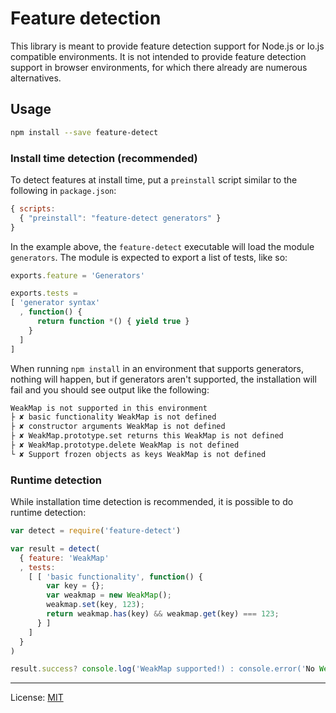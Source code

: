 Feature detection
=================

This library is meant to provide feature detection support for Node.js or
Io.js compatible environments. It is not intended to provide feature
detection support in browser environments, for which there already are
numerous alternatives.

Usage
-----

```bash
npm install --save feature-detect
```

### Install time detection (recommended)

To detect features at install time, put a `preinstall` script similar to
the following in `package.json`:

```javascript
{ scripts:
  { "preinstall": "feature-detect generators" }
}
```

In the example above, the `feature-detect` executable will load the module
`generators`. The module is expected to export a list of tests, like so:

```javascript
exports.feature = 'Generators'

exports.tests =
[ 'generator syntax'
  , function() {
      return function *() { yield true }
    }
  ]
]
```

When running `npm install` in an environment that supports generators,
nothing will happen, but if generators aren't supported, the installation
will fail and you should see output like the following:

```bash
WeakMap is not supported in this environment
├ ✘ basic functionality WeakMap is not defined
├ ✘ constructor arguments WeakMap is not defined
├ ✘ WeakMap.prototype.set returns this WeakMap is not defined
├ ✘ WeakMap.prototype.delete WeakMap is not defined
└ ✘ Support frozen objects as keys WeakMap is not defined
```

### Runtime detection

While installation time detection is recommended, it is possible to do runtime detection:

```javascript
var detect = require('feature-detect')

var result = detect(
  { feature: 'WeakMap'
  , tests:
    [ [ 'basic functionality', function() {
        var key = {};
        var weakmap = new WeakMap();
        weakmap.set(key, 123);
        return weakmap.has(key) && weakmap.get(key) === 123;
      } ]
    ]
  }
)

result.success? console.log('WeakMap supported!) : console.error('No WeakMap!')
```

---

License: [MIT](http://mstade.mit-license.org/)